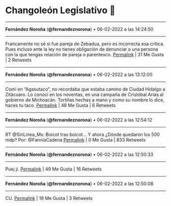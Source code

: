 # Changoleón Legislativo 🙈
*****
**Fernández Noroña** (**@fernandeznorona**) • 06-02-2022 a las 14:24:50
*****
Francamente no sé si fue pareja de Zebadua, pero es incorrecta esa crítica. Pues incluso ante la ley no tienes obligación de denunciar a una persona con la que tengas relación de pareja o parentesco.
[Permalink](https://twitter.com/fernandeznorona/status/1490451445577097229) | 31 Me Gusta | 2 Retweets
*****
**Fernández Noroña** (**@fernandeznorona**) • 06-02-2022 a las 13:12:00
*****
Comí en “Agasutaco”, no recordaba que estaba camino de Ciudad Hidalgo a Zitácuaro. Lo conocí en los noventas, en una campaña de Cristóbal Arias al gobierno de Michoacán. Tortillas hechas a mano y como su nombre lo dice, haces tu taco.
[Permalink](https://twitter.com/fernandeznorona/status/1490433117466906628) | 48 Me Gusta | 6 Retweets
*****
**Fernández Noroña** (**@fernandeznorona**) • 06-02-2022 a las 12:54:12
*****
RT @SinLinea_Mx: Boicot tras boicot...
Y ahora ¿Dónde quedaron los 500 mdp?
Por: @FanniaCadena
[Permalink](https://twitter.com/fernandeznorona/status/1490428638893858816) | 0 Me Gusta | 833 Retweets
*****
**Fernández Noroña** (**@fernandeznorona**) • 06-02-2022 a las 12:50:33
*****
Puej ji.
[Permalink](https://twitter.com/fernandeznorona/status/1490427719062020097) | 49 Me Gusta | 16 Retweets
*****
**Fernández Noroña** (**@fernandeznorona**) • 06-02-2022 a las 12:50:08
*****
CU.
[Permalink](https://twitter.com/fernandeznorona/status/1490427615471099907) | 19 Me Gusta | 3 Retweets